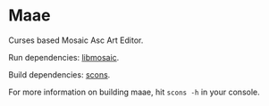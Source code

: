 Maae
====

Curses based Mosaic Asc Art Editor.

Run dependencies: [libmosaic](https://github.com/gilzoide/libmosaic).

Build dependencies: [scons](http://www.scons.org/).

For more information on building maae, hit `scons -h` in your console.
